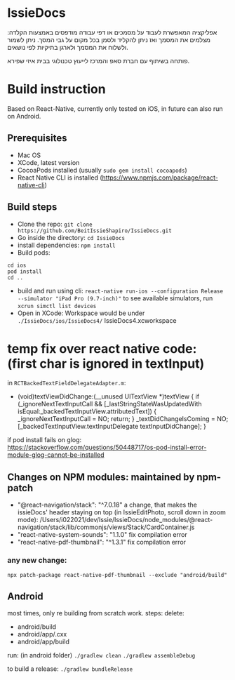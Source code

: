 # IssieDocs

אפליקציה המאפשרת לעבוד על מסמכים או דפי עבודה מודפסים באמצעות הקלדה: מצלמים את המסמך ואז ניתן להקליד ולסמן בכל מקום על גבי המסך. ניתן לשמור ולשלוח את המסמך ולארגן בתיקיות לפי נושאים.

פותחה בשיתוף עם חברת סאפ והמרכז לייעוץ טכנולוגי בבית איזי שפירא.

# Build instruction
Based on React-Native, currently only tested on iOS, in future can also run on Android.

## Prerequisites
- Mac OS
- XCode, latest version
- CocoaPods installed (usually `sudo gem install cocoapods`)
- React Native CLI is installed (https://www.npmjs.com/package/react-native-cli)

## Build steps
- Clone the repo: `git clone https://github.com/BeitIssieShapiro/IssieDocs.git`
- Go inside the directory: `cd IssieDocs`
- install dependencies: `npm install`
- Build pods: 
```
cd ios 
pod install
cd ..
```
- build and run using cli: `react-native run-ios --configuration Release --simulator "iPad Pro (9.7-inch)"`
  to see available simulators, run `xcrun simctl list devices`
- Open in XCode:
  Workspace would be under `./IssieDocs/ios/IssieDocs4/` IssieDocs4.xcworkspace


# temp fix over react native code: (first char is ignored in textInput)
in `RCTBackedTextFieldDelegateAdapter.m`:
- (void)textViewDidChange:(__unused UITextView *)textView
{
  if (_ignoreNextTextInputCall && [_lastStringStateWasUpdatedWith isEqual:_backedTextInputView.attributedText]) {
    _ignoreNextTextInputCall = NO;
    return;
  }
  _textDidChangeIsComing = NO;
  [_backedTextInputView.textInputDelegate textInputDidChange];
}



if pod install fails on glog:
https://stackoverflow.com/questions/50448717/os-pod-install-error-module-glog-cannot-be-installed


## Changes on NPM modules: maintained by npm-patch
- "@react-navigation/stack": "^7.0.18"
  a change, that makes the issieDocs' header staying on top (in IssieEditPhoto, scroll down in zoom mode):
  /Users/i022021/dev/Issie/IssieDocs/node_modules/@react-navigation/stack/lib/commonjs/views/Stack/CardContainer.js
- "react-native-system-sounds": "1.1.0"
  fix compilation error
- "react-native-pdf-thumbnail": "^1.3.1"
  fix compilation error

### any new change:
`npx patch-package react-native-pdf-thumbnail --exclude "android/build"`


## Android
most times, only re building from scratch work.
steps:
delete:
- android/build
- android/app/.cxx
- android/app/build

run: (in android folder)
`./gradlew clean`
`./gradlew assembleDebug`


to build a release:
`./gradlew bundleRelease`

